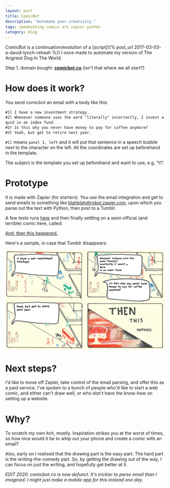 ```yaml
---
layout: post
title: ComicBot
description: "Automate your creativity."
tags: imadeathing comics art zapier python
category: blog
---
```


ComicBot is a continuation/evolution of a [script]({% post_url 2017-03-03-a-david-lynch-rehash %}) I once made to automate my version of The Angriest Dog In The World.

Step 1, domain bought: **[comicbot.co](https://comicbot.co)**
(isn't that where we all start?)

# How does it work?

You send comicbot an email with a body like this:

```
#1l I have a new investment strategy.
#2l Whenever someone uses the word "literally" incorrectly, I invest a quid in an index fund.
#2r Is this why you never have money to pay for coffee anymore?
#3l Yeah, but get to retire next year.
```

`#1l` means `panel 1, left` and it will put that sentence in a speech bubble next to the character on the left. All the coordinates are set up beforehand in the template.

The subject is the template you set up beforehand and want to use, e.g. "t1". 

# Prototype

It is made with Zapier (for starters). You use the email integration and get to send emails to something like blahblah@robot.zapier.com, upon which you parse out the text with Python, then post to a Tumblr.

A few tests runs [here](https://thecomicbot.tumblr.com/) and then finally settling on a semi-official (and terrible) comic here, called:

[And, then this happened.](https://and-thenthishappened.tumblr.com/)

Here's a sample, in case that Tumblr disappears:

![Sample comic](/assets/posts/2017-09-10-comicbot/and-then-this-happened.png)

# Next steps?

I'd like to move off Zapier, take control of the email parsing, and offer this as a paid service. I've spoken to a bunch of people who'd like to start a web comic, and either can't draw well, or who don't have the know-how on setting up a website.

# Why?

To scratch my own itch, mostly. Inspiration strikes you at the worst of times, so how nice would it be to whip out your phone and create a comic with an email?

Also, early on I realised that the drawing part is the easy part. The hard part is the writing-the-comedy part. So, by getting the drawing out of the way, I can focus on just the writing, and hopefully get better at it.


_EDIT 2020: comicbot.co is now defunct. It's trickier to parse email than I imagined. I might just make a mobile app for this instead one day._

